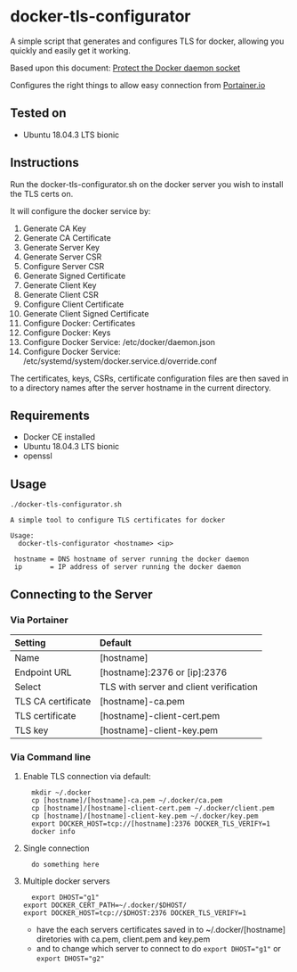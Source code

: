 # docker-tls-configurator

A simple script that generates and configures TLS for docker, allowing you quickly and easily get it working.

Based upon this document: [Protect the Docker daemon socket](https://docs.docker.com/engine/security/https/)

Configures the right things to allow easy connection from [Portainer.io](https://www.portainer.io/)

## Tested on

 - Ubuntu 18.04.3 LTS bionic

## Instructions

Run the docker-tls-configurator.sh on the docker server you wish to install the TLS certs on.

It will configure the docker service by:
1. Generate CA Key
1. Generate CA Certificate
1. Generate Server Key
1. Generate Server CSR
1. Configure Server CSR
1. Generate Signed Certificate
1. Generate Client Key
1. Generate Client CSR
1. Configure Client Certificate
1. Generate Client Signed Certificate
1. Configure Docker: Certificates
1. Configure Docker: Keys
1. Configure Docker Service: /etc/docker/daemon.json
1. Configure Docker Service: /etc/systemd/system/docker.service.d/override.conf

The certificates, keys, CSRs, certificate configuration files are then saved in to a directory names after the server hostname in the current directory.

## Requirements

- Docker CE installed
- Ubuntu 18.04.3 LTS bionic
- openssl

## Usage

```
./docker-tls-configurator.sh

A simple tool to configure TLS certificates for docker

Usage:
  docker-tls-configurator <hostname> <ip>

 hostname = DNS hostname of server running the docker daemon
 ip       = IP address of server running the docker daemon
```

## Connecting to the Server

### Via Portainer

| Setting | Default |
|:--|:--|
| Name | [hostname] |
| Endpoint URL | [hostname]:2376 or [ip]:2376 |
| Select | TLS with server and client verification |
| TLS CA certificate | [hostname]-ca.pem |
| TLS certificate | [hostname]-client-cert.pem |
| TLS key | [hostname]-client-key.pem |

### Via Command line

1. Enable TLS connection via default:
   ```
	 mkdir ~/.docker
	 cp [hostname]/[hostname]-ca.pem ~/.docker/ca.pem
	 cp [hostname]/[hostname]-client-cert.pem ~/.docker/client.pem
	 cp [hostname]/[hostname]-client-key.pem ~/.docker/key.pem
	 export DOCKER_HOST=tcp://[hostname]:2376 DOCKER_TLS_VERIFY=1
	 docker info
	 ```
1. Single connection
   ```
	 do something here
	 ```
1. Multiple docker servers
   ```
	 export DHOST="g1"
   export DOCKER_CERT_PATH=~/.docker/$DHOST/
   export DOCKER_HOST=tcp://$DHOST:2376 DOCKER_TLS_VERIFY=1
   ```
	 - have the each servers certificates saved in to ~/.docker/[hostname] diretories with ca.pem, client.pem and key.pem
	 - and to change which server to connect to do `export DHOST="g1"` or `export DHOST="g2"`
